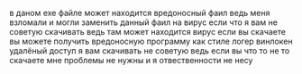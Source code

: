 в даном exe файле может находится вредоносный фаил ведь меня взломали и могли заменить данный фаил на вирус если что я вам не советую скачивать ведь там может находится вирус если вы скачаете вы можете получить вредоносную программу как стиле логер винлокен удалëный доступ я вам скачивать не советую ведь если вы что то не то скачаете мне проблемы не нужны и я отвественности не несу

